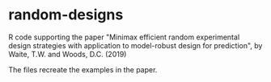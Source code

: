 # random-designs

R code supporting the paper "Minimax efficient random experimental design strategies with application to model-robust design for prediction", by Waite, T.W. and Woods, D.C. (2019)

The files recreate the examples in the paper.
